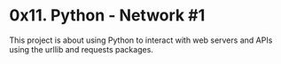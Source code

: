 # 0x11. Python - Network #1
This project is about using Python to interact with web servers and APIs using the urllib and requests packages.
